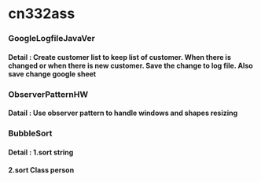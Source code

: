 # cn332ass
### GoogleLogfileJavaVer 
#### Detail : Create customer list to keep list of customer. When there is changed or when there is new customer. Save the change to log file. Also save change google sheet
### ObserverPatternHW
#### Datail : Use observer pattern to handle windows and shapes resizing
### BubbleSort
#### Detail : 1.sort string
####          2.sort Class person
